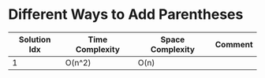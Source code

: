 # Different Ways to Add Parentheses

| Solution Idx | Time Complexity | Space Complexity | Comment |
| ------------ | --------------- | ---------------- | ------- |
| 1            | O(n^2)          | O(n)             |         |
